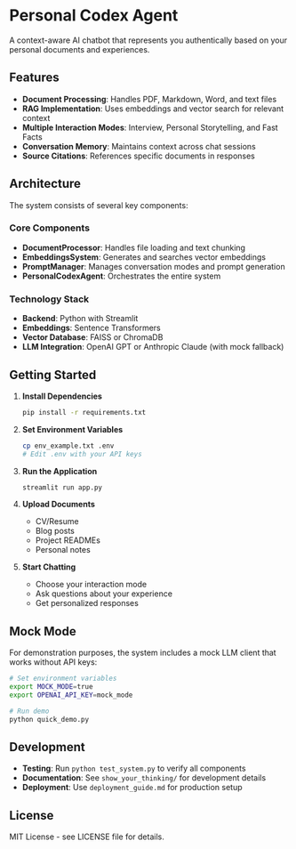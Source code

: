# Personal Codex Agent

A context-aware AI chatbot that represents you authentically based on your personal documents and experiences.

## Features

- **Document Processing**: Handles PDF, Markdown, Word, and text files
- **RAG Implementation**: Uses embeddings and vector search for relevant context
- **Multiple Interaction Modes**: Interview, Personal Storytelling, and Fast Facts
- **Conversation Memory**: Maintains context across chat sessions
- **Source Citations**: References specific documents in responses

## Architecture

The system consists of several key components:

### Core Components
- **DocumentProcessor**: Handles file loading and text chunking
- **EmbeddingsSystem**: Generates and searches vector embeddings
- **PromptManager**: Manages conversation modes and prompt generation
- **PersonalCodexAgent**: Orchestrates the entire system

### Technology Stack
- **Backend**: Python with Streamlit
- **Embeddings**: Sentence Transformers
- **Vector Database**: FAISS or ChromaDB
- **LLM Integration**: OpenAI GPT or Anthropic Claude (with mock fallback)

## Getting Started

1. **Install Dependencies**
   ```bash
   pip install -r requirements.txt
   ```

2. **Set Environment Variables**
   ```bash
   cp env_example.txt .env
   # Edit .env with your API keys
   ```

3. **Run the Application**
   ```bash
   streamlit run app.py
   ```

4. **Upload Documents**
   - CV/Resume
   - Blog posts
   - Project READMEs
   - Personal notes

5. **Start Chatting**
   - Choose your interaction mode
   - Ask questions about your experience
   - Get personalized responses

## Mock Mode

For demonstration purposes, the system includes a mock LLM client that works without API keys:

```bash
# Set environment variables
export MOCK_MODE=true
export OPENAI_API_KEY=mock_mode

# Run demo
python quick_demo.py
```

## Development

- **Testing**: Run `python test_system.py` to verify all components
- **Documentation**: See `show_your_thinking/` for development details
- **Deployment**: Use `deployment_guide.md` for production setup

## License

MIT License - see LICENSE file for details.
